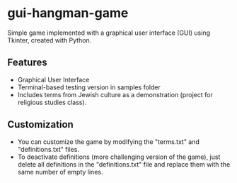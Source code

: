 # gui-hangman-game
Simple game implemented with a graphical user interface (GUI) using Tkinter, created with Python.
## Features
* Graphical User Interface
* Terminal-based testing version in samples folder
* Includes terms from Jewish culture as a demonstration (project for religious studies class).

## Customization
* You can customize the game by modifying the "terms.txt" and "definitions.txt" files.
* To deactivate definitions (more challenging version of the game), just delete all definitions in the "definitions.txt" file and replace them with the same number of empty lines.
